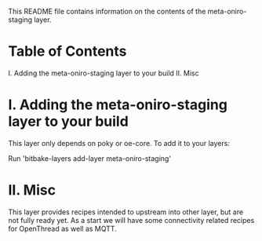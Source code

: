 <!--
SPDX-FileCopyrightText: Huawei Inc.

SPDX-License-Identifier: Apache-2.0
-->

This README file contains information on the contents of the meta-oniro-staging layer.

Table of Contents
=================

  I. Adding the meta-oniro-staging layer to your build
 II. Misc


I. Adding the meta-oniro-staging layer to your build
===================================================

This layer only depends on poky or oe-core. To add it to your layers:

Run 'bitbake-layers add-layer meta-oniro-staging'

II. Misc
========

This layer provides recipes intended to upstream into other layer, but are not
fully ready yet. As a start we will have some connectivity related recipes for
OpenThread as well as MQTT.
